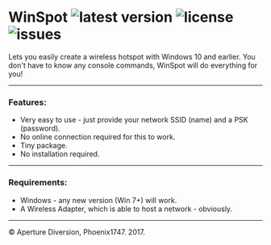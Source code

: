 # WinSpot ![latest version](https://img.shields.io/github/release/aperture-diversion/windows-hotspot.svg) ![license](https://img.shields.io/github/license/aperture-diversion/windows-hotspot.svg) ![issues](https://img.shields.io/github/issues/aperture-diversion/windows-hotspot.svg)


Lets you easily create a wireless hotspot with Windows 10 and earlier.
You don't have to know any console commands, WinSpot will do everything for you!

---

### Features:

* Very easy to use - just provide your network SSID (name) and a PSK (password).
* No online connection required for this to work.
* Tiny package.
* No installation required.

---

### Requirements:

* Windows - any new version (Win 7+) will work.
* A Wireless Adapter, which is able to host a network - obviously.

---

© Aperture Diversion, Phoenix1747. 2017.
